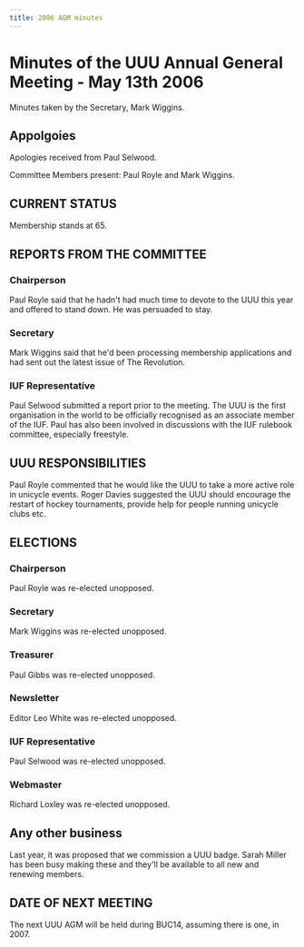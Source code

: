 ```yaml
---
title: 2006 AGM minutes
---
```


# Minutes of the UUU Annual General Meeting - May 13th 2006

Minutes taken by the Secretary, Mark Wiggins.

## Appolgoies

Apologies received from Paul Selwood.

Committee Members present: Paul Royle and Mark Wiggins.

## CURRENT STATUS

Membership stands at 65.

## REPORTS FROM THE COMMITTEE

### Chairperson

Paul Royle said that he hadn't had much time to devote to the UUU this year and offered to stand down. He was persuaded to stay.

### Secretary

Mark Wiggins said that he'd been processing membership applications and had sent out the latest issue of The Revolution.

### IUF Representative

Paul Selwood submitted a report prior to the meeting. The UUU is the first
organisation in the world to be officially recognised as an associate member of
the IUF. Paul has also been involved in discussions with the IUF rulebook
committee, especially freestyle.

## UUU RESPONSIBILITIES

Paul Royle commented that he would like the UUU to take a more active role in
unicycle events. Roger Davies suggested the UUU should encourage the restart of
hockey tournaments, provide help for people running unicycle clubs etc.

## ELECTIONS

### Chairperson

Paul Royle was re-elected unopposed.

### Secretary

Mark Wiggins was re-elected unopposed.

### Treasurer

Paul Gibbs was re-elected unopposed.

### Newsletter

Editor Leo White was re-elected unopposed.

### IUF Representative

Paul Selwood was re-elected unopposed.

### Webmaster

Richard Loxley was re-elected unopposed.

## Any other business

Last year, it was proposed that we commission a UUU badge. Sarah Miller has
been busy making these and they'll be available to all new and renewing
members.

## DATE OF NEXT MEETING

The next UUU AGM will be held during BUC14, assuming there is one, in 2007.
